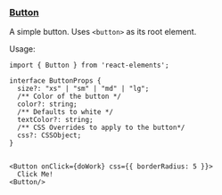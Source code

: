 ### [Button](#button)

A simple button. Uses `<button>` as its root element.

Usage:

```tsx
import { Button } from 'react-elements';

interface ButtonProps {
  size?: "xs" | "sm" | "md" | "lg";
  /** Color of the button */
  color?: string;
  /** Defaults to white */
  textColor?: string;
  /** CSS Overrides to apply to the button*/
  css?: CSSObject;
}


<Button onClick={doWork} css={{ borderRadius: 5 }}>
  Click Me!
<Button/>
```
